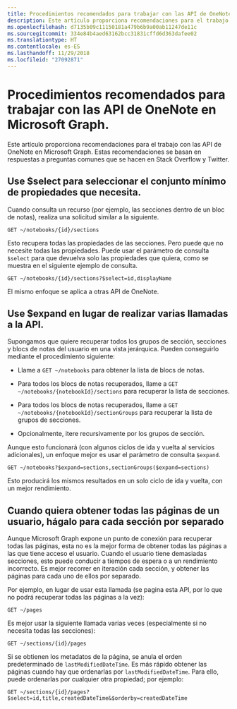 ```yaml
---
title: Procedimientos recomendados para trabajar con las API de OneNote en Microsoft Graph.
description: Este artículo proporciona recomendaciones para el trabajo con las API de OneNote en Microsoft Graph. Estas recomendaciones se basan en respuestas a preguntas comunes que se hacen en Stack Overflow y Twitter.
ms.openlocfilehash: d7135b09c11150181a479b6b9a00ab11247de11c
ms.sourcegitcommit: 334e84b4aed63162bcc31831cffd6d363dafee02
ms.translationtype: HT
ms.contentlocale: es-ES
ms.lasthandoff: 11/29/2018
ms.locfileid: "27092871"
---
```

# <a name="best-practices-for-working-with-the-onenote-api-in-microsoft-graph"></a>Procedimientos recomendados para trabajar con las API de OneNote en Microsoft Graph.

Este artículo proporciona recomendaciones para el trabajo con las API de OneNote en Microsoft Graph. Estas recomendaciones se basan en respuestas a preguntas comunes que se hacen en Stack Overflow y Twitter.

## <a name="use-select-to-select-the-minimum-set-of-properties-you-need"></a>Use $select para seleccionar el conjunto mínimo de propiedades que necesita.

Cuando consulta un recurso (por ejemplo, las secciones dentro de un bloc de notas), realiza una solicitud similar a la siguiente.

```http
GET ~/notebooks/{id}/sections
```

Esto recupera todas las propiedades de las secciones. Pero puede que no necesite todas las propiedades. Puede usar el parámetro de consulta `$select` para que devuelva solo las propiedades que quiera, como se muestra en el siguiente ejemplo de consulta.

```http
GET ~/notebooks/{id}/sections?$select=id,displayName
```

El mismo enfoque se aplica a otras API de OneNote.

## <a name="use-expand-instead-of-making-multiple-api-calls"></a>Use $expand en lugar de realizar varias llamadas a la API.

Supongamos que quiere recuperar todos los grupos de sección, secciones y blocs de notas del usuario en una vista jerárquica. Pueden conseguirlo mediante el procedimiento siguiente:

* Llame a `GET ~/notebooks` para obtener la lista de blocs de notas.

* Para todos los blocs de notas recuperados, llame a `GET ~/notebooks/{notebookId}/sections` para recuperar la lista de secciones.

* Para todos los blocs de notas recuperados, llame a `GET ~/notebooks/{notebookId}/sectionGroups` para recuperar la lista de grupos de secciones.

* Opcionalmente, itere recursivamente por los grupos de sección.

Aunque esto funcionará (con algunos ciclos de ida y vuelta al servicios adicionales), un enfoque mejor es usar el parámetro de consulta `$expand`. 

```http
GET ~/notebooks?$expand=sections,sectionGroups($expand=sections)
```

Esto producirá los mismos resultados en un solo ciclo de ida y vuelta, con un mejor rendimiento.

## <a name="when-getting-all-pages-for-a-user-do-so-for-each-section-separately"></a>Cuando quiera obtener todas las páginas de un usuario, hágalo para cada sección por separado

Aunque Microsoft Graph expone un punto de conexión para recuperar todas las páginas, esta no es la mejor forma de obtener todas las páginas a las que tiene acceso el usuario. Cuando el usuario tiene demasiadas secciones, esto puede conducir a tiempos de espera o a un rendimiento incorrecto. Es mejor recorrer en iteración cada sección, y obtener las páginas para cada uno de ellos por separado.

Por ejemplo, en lugar de usar esta llamada (se pagina esta API, por lo que no podrá recuperar todas las páginas a la vez):

```http
GET ~/pages
```

Es mejor usar la siguiente llamada varias veces (especialmente si no necesita todas las secciones):

```http
GET ~/sections/{id}/pages
```

Si se obtienen los metadatos de la página, se anula el orden predeterminado de `lastModifiedDateTime`. Es más rápido obtener las páginas cuando hay que ordenarlas por `lastModifiedDateTime`. Para ello, puede ordenarlas por cualquier otra propiedad; por ejemplo:

```http
GET ~/sections/{id}/pages?$select=id,title,createdDateTime&$orderby=createdDateTime
```
